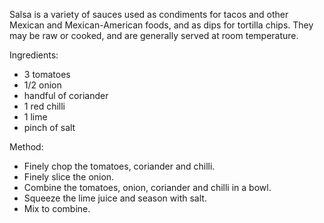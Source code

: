 Salsa is a variety of sauces used as condiments for tacos and other Mexican and Mexican-American foods, and as dips for tortilla chips. They may be raw or cooked, and are generally served at room temperature.

Ingredients:
* 3 tomatoes
* 1/2 onion
* handful of coriander
* 1 red chilli
* 1 lime
* pinch of salt

Method:
* Finely chop the tomatoes, coriander and chilli.
* Finely slice the onion.
* Combine the tomatoes, onion, coriander and chilli in a bowl.
* Squeeze the lime juice and season with salt.
* Mix to combine.
